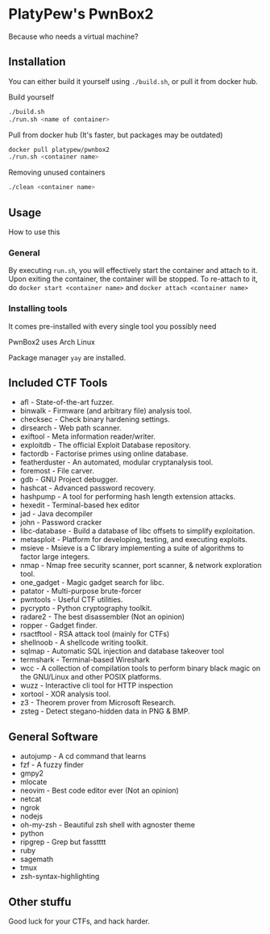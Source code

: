 # PlatyPew's PwnBox2
Because who needs a virtual machine?

## Installation
You can either build it yourself using `./build.sh`, or pull it from docker hub.

Build yourself
```bash
./build.sh
./run.sh <name of container>
```

Pull from docker hub (It's faster, but packages may be outdated)
```bash
docker pull platypew/pwnbox2
./run.sh <container name>
```

Removing unused containers
```bash
./clean <container name>
```

## Usage
How to use this

### General
By executing `run.sh`, you will effectively start the container and attach to it.
Upon exiting the container, the container will be stopped. To re-attach to it, do `docker start <container name>` and `docker attach <container name>`

### Installing tools
It comes pre-installed with every single tool you possibly need

PwnBox2 uses Arch Linux

Package manager `yay` are installed.

## Included CTF Tools
- afl - State-of-the-art fuzzer.
- binwalk - Firmware (and arbitrary file) analysis tool.
- checksec - Check binary hardening settings.
- dirsearch - Web path scanner.
- exiftool - Meta information reader/writer.
- exploitdb - The official Exploit Database repository.
- factordb - Factorise primes using online database.
- featherduster - An automated, modular cryptanalysis tool.
- foremost - File carver.
- gdb - GNU Project debugger.
- hashcat - Advanced password recovery.
- hashpump - A tool for performing hash length extension attacks.
- hexedit - Terminal-based hex editor
- jad - Java decompiler
- john - Password cracker
- libc-database - Build a database of libc offsets to simplify exploitation.
- metasploit - Platform for developing, testing, and executing exploits.
- msieve - Msieve is a C library implementing a suite of algorithms to factor large integers.
- nmap - Nmap free security scanner, port scanner, & network exploration tool.
- one_gadget - Magic gadget search for libc.
- patator - Multi-purpose brute-forcer
- pwntools - Useful CTF utilities.
- pycrypto - Python cryptography toolkit.
- radare2 - The best disassembler (Not an opinion)
- ropper - Gadget finder.
- rsactftool - RSA attack tool (mainly for CTFs)
- shellnoob - A shellcode writing toolkit.
- sqlmap - Automatic SQL injection and database takeover tool
- termshark - Terminal-based Wireshark
- wcc - A collection of compilation tools to perform binary black magic on the GNU/Linux and other POSIX platforms.
- wuzz - Interactive cli tool for HTTP inspection
- xortool - XOR analysis tool.
- z3 - Theorem prover from Microsoft Research.
- zsteg - Detect stegano-hidden data in PNG & BMP.

## General Software
- autojump - A cd command that learns
- fzf - A fuzzy finder
- gmpy2
- mlocate
- neovim - Best code editor ever (Not an opinion)
- netcat
- ngrok
- nodejs
- oh-my-zsh - Beautiful zsh shell with agnoster theme
- python
- ripgrep - Grep but fasstttt
- ruby
- sagemath
- tmux
- zsh-syntax-highlighting

## Other stuffu
Good luck for your CTFs, and hack harder.
